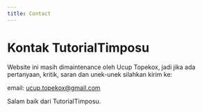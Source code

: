 ```yaml
---
title: Contact
---
```


# Kontak TutorialTimposu

Website ini masih dimaintenance oleh Ucup Topekox, jadi jika ada pertanyaan, kritik, saran dan unek-unek silahkan kirim ke:

email: [ucup.topekox@gmail.com](mailto:ucuptopekox@gmail.com)

Salam baik dari TutorialTimposu.